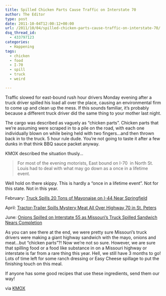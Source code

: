 ```yaml
---
title: Spilled Chicken Parts Cause Traffic on Interstate 70
author: The Editor
type: post
date: 2011-10-04T12:00:12+00:00
url: /2011/10/04/spilled-chicken-parts-cause-traffic-on-interstate-70/
dsq_thread_id:
  - 433797123
categories:
  - Happening
tags:
  - chicken
  - food
  - I-70
  - spill
  - truck
  - weird

---
```

[<img class="alignright size-full wp-image-10700" title="chicken_parts" src="http://media.punchingkitty.com/wordpress/2011/10/chicken_parts.jpeg?filter=resize&w=250" alt="" />][1]Traffic slowed for east-bound rush hour drivers Monday evening after a truck driver spilled his load all over the place, causing an environmental firm to come up and clean up the mess. If this sounds familiar, it&#8217;s probably because a different truck driver did the same thing to your mother last night.

The cargo was described as vaguely as &#8220;chicken parts&#8221;. Chicken parts that we&#8217;re assuming were scraped in to a pile on the road, with each one individually blown on while being held with two fingers&#8230;and then thrown back in to the truck. 5 hour rule dude. You&#8217;re not going to taste it after a few dunks in that think BBQ sauce packet anyway.

KMOX described the situation thusly&#8230;

> For most of the evening motorists, East bound on I-70  in North St. Louis had to deal with what may go down as a once in a lifetime event.

Well hold on there skippy. This is hardly a &#8220;once in a lifetime event&#8221;. Not for this state. Not in this year.

February: <a href="http://punchingkitty.com/2011/02/28/truck-spills-20-tons-of-mayonaise-on-i-44-near-springfield/" target="_blank">Truck Spills 20 Tons of Mayonaise on I-44 Near Springfield</a>

April: <a href="http://punchingkitty.com/2011/04/06/tractor-trailer-spills-mystery-meat-all-over-highway-70-in-st-peters/" target="_blank">Tractor-Trailer Spills Mystery Meat All Over Highway 70 in St. Peters</a>

June: <a href="http://punchingkitty.com/2011/06/24/onions-spilled-on-interstate-55-as-missouris-truck-spilled-sandwich-nearly-complete/" target="_blank">Onions Spilled on Interstate 55 as Missouri’s Truck Spilled Sandwich Nears Completion</a>

As you can see there at the end, we were pretty sure Missouri&#8217;s truck drivers were making a giant highway sandwich with the mayo, onions and meat&#8230;but &#8220;chicken parts&#8221;?! Now we&#8217;re not so sure. However, we are sure that spilling food or a food like substance in on a Missouri highway or interstate is far from a rare thing this year. Hell, we still have 3 months to go! Lots of time left for some ranch dressing or Easy Cheese spillage to put the finishing touch on this meal.

If anyone has some good recipes that use these ingredients, send them our way!

via <a href="http://stlouis.cbslocal.com/2011/10/03/chicken-parts-slow-i-70-traffic/" target="_blank">KMOX</a>

 [1]: http://media.punchingkitty.com/wordpress/2011/10/chicken_parts.jpeg
